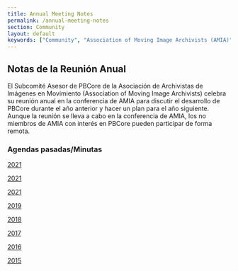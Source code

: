 ```yaml
---
title: Annual Meeting Notes
permalink: /annual-meeting-notes
section: Community
layout: default
keywords: ["Community", "Association of Moving Image Archivists (AMIA)", "PBCore Advisory Subcommittee"]
---
```


<h2 class="dark-grey title bold">Notas de la Reunión Anual</h2>

<p>El Subcomité Asesor de PBCore de la Asociación de Archivistas de Imágenes en Movimiento (Association of Moving Image Archivists) celebra su reunión anual en la conferencia de AMIA para discutir el desarrollo de PBCore durante el año anterior y hacer un plan para el año siguiente. Aunque la reunión se lleva a cabo en la conferencia de AMIA, los no miembros de AMIA con interés en PBCore pueden participar de forma remota.</p>

<h3>Agendas pasadas/Minutas</h3>

<p><a href="/assets/downloads/PBCore_Annual_Meeting_2023.pdf" download>2021</a></p>

<p><a href="/assets/downloads/PBCore_Annual_Meeting_2022.pdf" download>2021</a></p>

<p><a href="/assets/downloads/PBCore_Annual_Meeting_2021.pdf" download>2021</a></p>

<p><a href="/assets/downloads/PBCore_Annual_Meeting_2019.pdf" download>2019</a></p>

<p><a href="/assets/downloads/PBCore_Annual_Meeting_2018.pdf" download>2018</a></p>

<p><a href="/assets/downloads/PBCore_Annual_Meeting_2017.pdf" download>2017</a></p>

<p><a href="/assets/downloads/PBCore_Annual_Meeting_2016.pdf" download>2016</a></p>

<p><a href="/assets/downloads/PBCore_Annual_Meeting_2015.pdf" download>2015</a></p>

